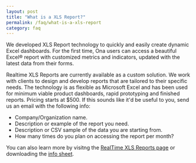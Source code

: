 ```yaml
---
layout: post
title: "What is a XLS Report?"
permalink: /faq/what-is-a-xls-report
category: faq
---
```


We developed XLS Report technology to quickly and easily create dynamic Excel dashboards. For the first time, Ona users can access a beautiful Excel® report with customized metrics and indicators, updated with the latest data from their forms.

Realtime XLS Reports are currently available as a custom solution. We work with clients to design and develop reports that are tailored to their specific needs. The technology is as flexible as Microsoft Excel and has been used for minimum viable product dashboards, rapid prototyping and finished reports. Pricing starts at $500. If this sounds like it'd be useful to you, send us an email with the following info:

* Company/Organization name. 
* Description or example of the report you need.
* Description or CSV sample of the data you are starting from.
* How many times do you plan on accessing the report per month?

You can also learn more by visitng the [RealTime XLS Reports page](http://company.ona.io/reports/) or downloading the [info sheet](http://company.ona.io/reports/Ona-RealTime-XLS-Report.pdf).